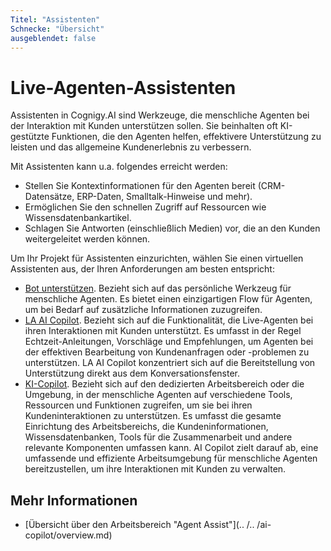 ```yaml
---
Titel: "Assistenten" 
Schnecke: "Übersicht" 
ausgeblendet: false 
---
```


# Live-Agenten-Assistenten

Assistenten in Cognigy.AI sind Werkzeuge, die menschliche Agenten bei der Interaktion mit Kunden unterstützen sollen. Sie beinhalten oft KI-gestützte Funktionen, die den Agenten helfen, effektivere Unterstützung zu leisten und das allgemeine Kundenerlebnis zu verbessern.

Mit Assistenten kann u.a. folgendes erreicht werden:

- Stellen Sie Kontextinformationen für den Agenten bereit (CRM-Datensätze, ERP-Daten, Smalltalk-Hinweise und mehr).
- Ermöglichen Sie den schnellen Zugriff auf Ressourcen wie Wissensdatenbankartikel.
- Schlagen Sie Antworten (einschließlich Medien) vor, die an den Kunden weitergeleitet werden können.

Um Ihr Projekt für Assistenten einzurichten, wählen Sie einen virtuellen Assistenten aus, der Ihren Anforderungen am besten entspricht:

- [Bot unterstützen](assist-bot.md). Bezieht sich auf das persönliche Werkzeug für menschliche Agenten. Es bietet einen einzigartigen Flow für Agenten, um bei Bedarf auf zusätzliche Informationen zuzugreifen.
- [LA AI Copilot](la-ai-copilot.md). Bezieht sich auf die Funktionalität, die Live-Agenten bei ihren Interaktionen mit Kunden unterstützt. Es umfasst in der Regel Echtzeit-Anleitungen, Vorschläge und Empfehlungen, um Agenten bei der effektiven Bearbeitung von Kundenanfragen oder -problemen zu unterstützen. LA AI Copilot konzentriert sich auf die Bereitstellung von Unterstützung direkt aus dem Konversationsfenster.
- [KI-Copilot](ai-copilot.md). Bezieht sich auf den dedizierten Arbeitsbereich oder die Umgebung, in der menschliche Agenten auf verschiedene Tools, Ressourcen und Funktionen zugreifen, um sie bei ihren Kundeninteraktionen zu unterstützen. Es umfasst die gesamte Einrichtung des Arbeitsbereichs, die Kundeninformationen, Wissensdatenbanken, Tools für die Zusammenarbeit und andere relevante Komponenten umfassen kann. AI Copilot zielt darauf ab, eine umfassende und effiziente Arbeitsumgebung für menschliche Agenten bereitzustellen, um ihre Interaktionen mit Kunden zu verwalten.

## Mehr Informationen

- [Übersicht über den Arbeitsbereich "Agent Assist"](.. /.. /ai-copilot/overview.md)